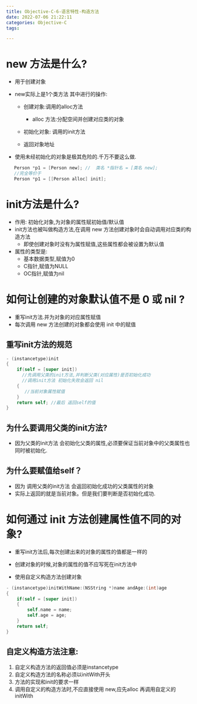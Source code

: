 ```yaml
---
title: Objective-C-6-语言特性-构造方法
date: 2022-07-06 21:22:11
categories: Objective-C
tags:

---
```


# new 方法是什么?

- 用于创建对象

- new实际上是1个类方法 其中进行的操作:

  - 创建对象:调用的alloc方法
    - alloc 方法:分配空间并创建对应类的对象
  - 初始化对象:	调用的init方法

  - 返回对象地址

- 使用未经初始化的对象是极其危险的.千万不要这么做.

 ~~~objective-c
    Person *p1 = [Person new]; //  类名 *指针名 = [类名 new];
    //完全等价于
    Person *p1 = [[Person alloc] init];
 ~~~

# init方法是什么? 

- 作用: 初始化对象,为对象的属性赋初始值/默认值
- init方法也被叫做构造方法,在调用 new 方法创建对象时会自动调用对应类的构造方法
  - 即使创建对象时没有为属性赋值,这些属性都会被设置为默认值
- 属性的类型是:
  - 基本数据类型,赋值为0
  - C指针,赋值为NULL
  - OC指针,赋值为nil

# 如何让创建的对象默认值不是 0 或 nil ?

- 重写init方法.并为对象的对应属性赋值
- 每次调用 new 方法创建的对象都会使用 init 中的赋值

##  重写init方法的规范

 ~~~objective-c
 - (instancetype)init
 {
     if(self = [super init])
       //先调用父类的init方法,并判断父类(对应属性)是否初始化成功
       //调用init方法 初始化失败会返回 nil
     {
        //当前对象属性赋值
     }
     return self; //最后 返回self的值
 }
 ~~~

## 为什么要调用父类的init方法?

- 因为父类的init方法 会初始化父类的属性,必须要保证当前对象中的父类属性也同时被初始化.

## 为什么要赋值给self？

- 因为 调用父类的init方法 会返回初始化成功的父类属性的对象
- 实际上返回的就是当前对象。但是我们要判断是否初始化成功.



# 如何通过 init 方法创建属性值不同的对象?

- 重写init方法后,每次创建出来的对象的属性的值都是一样的

-  创建对象的时候,对象的属性的值不应写死在init方法中

- 使用自定义构造方法创建对象

 ~~~objective-c
 - (instancetype)initWithName:(NSString *)name andAge:(int)age
 {
     if(self = [super init])
     {
         self.name = name;
         self.age = age;
     }
     return self;
 }
 ~~~

  ## 自定义构造方法注意:

1. 自定义构造方法的返回值必须是instancetype
2. 自定义构造方法的名称必须以initWith开头
3. 方法的实现和init的要求一样
4. 调用自定义的构造方法时,不应直接使用 new,应先alloc 再调用自定义的initWith

